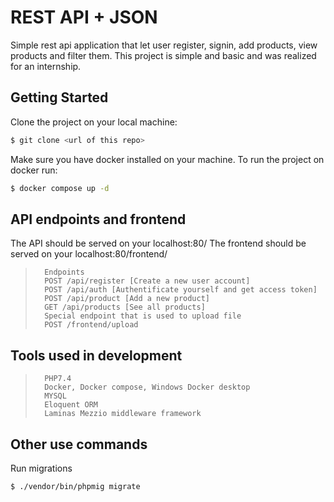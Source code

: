 # REST API + JSON
Simple rest api application that let user register, signin, add products, view products and filter them.
This project is simple and basic and was realized for an internship.

## Getting Started

Clone the project on your local machine:

```bash
$ git clone <url of this repo>
```

Make sure you have docker installed on your machine.
To run the project on docker run:

```bash
$ docker compose up -d
```

## API endpoints and frontend

The API should be served on your localhost:80/
The frontend should be served on your localhost:80/frontend/

> ```
>   Endpoints
>   POST /api/register [Create a new user account]
>   POST /api/auth [Authentificate yourself and get access token]
>   POST /api/product [Add a new product]
>   GET /api/products [See all products]
>   Special endpoint that is used to upload file
>   POST /frontend/upload
> ```

## Tools used in development
> ```
>   PHP7.4
>   Docker, Docker compose, Windows Docker desktop
>   MYSQL
>   Eloquent ORM
>   Laminas Mezzio middleware framework
> ```

## Other use commands

Run migrations

```bash
$ ./vendor/bin/phpmig migrate
```